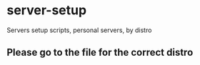 
# server-setup
Servers setup scripts, personal servers, by distro

## Please go to the file for the correct distro
